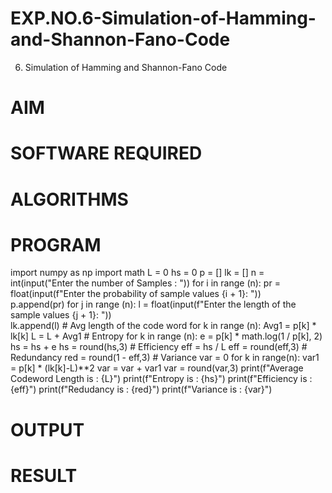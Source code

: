 # EXP.NO.6-Simulation-of-Hamming-and-Shannon-Fano-Code
6. Simulation of Hamming and Shannon-Fano Code

# AIM

# SOFTWARE REQUIRED

# ALGORITHMS


# PROGRAM
import numpy as np
import math 
L  = 0
hs = 0
p = []
lk = []
n = int(input("Enter the number of Samples : "))
for i in range (n): 
    pr = float(input(f"Enter the probability of sample values {i + 1}: "))  
    p.append(pr)
for j in range (n): 
    l = float(input(f"Enter the length of the sample values {j + 1}: "))  
    lk.append(l)
    # Avg length of the code word
for k in range (n):
    Avg1 = p[k] * lk[k]
    L = L + Avg1
    # Entropy
for k in range (n):
    e = p[k] * math.log(1 / p[k], 2)
    hs = hs + e
hs = round(hs,3)
    # Efficiency
eff =  hs / L
eff = round(eff,3)
    # Redundancy 
red =  round(1 - eff,3) 
    # Variance
var = 0
for k in range(n):
    var1 = p[k] * (lk[k]-L)**2
    var = var + var1
var = round(var,3)
print(f"Average Codeword Length is : {L}")
print(f"Entropy is : {hs}")
print(f"Efficiency is : {eff}")
print(f"Redudancy is : {red}")
print(f"Variance is : {var}")



# OUTPUT

 
# RESULT
